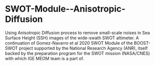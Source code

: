 # SWOT-Module--Anisotropic-Diffusion
Using Anisotropic Diffusion process to remove small-scale noises in Sea Surface Height (SSH) images of the wide-swath SWOT altimeter. A continuation of Gomez-Navarro et al 2020 SWOT Module of the BOOST-SWOT project supported by the National Research Agency (ANR), itself backed by the preparation program for the SWOT mission (NASA/CNES) with which IGE MEOM team is a part of.
